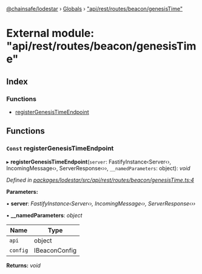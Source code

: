 [@chainsafe/lodestar](../README.md) › [Globals](../globals.md) › ["api/rest/routes/beacon/genesisTime"](_api_rest_routes_beacon_genesistime_.md)

# External module: "api/rest/routes/beacon/genesisTime"

## Index

### Functions

* [registerGenesisTimeEndpoint](_api_rest_routes_beacon_genesistime_.md#const-registergenesistimeendpoint)

## Functions

### `Const` registerGenesisTimeEndpoint

▸ **registerGenesisTimeEndpoint**(`server`: FastifyInstance‹Server‹›, IncomingMessage‹›, ServerResponse‹››, `__namedParameters`: object): *void*

*Defined in [packages/lodestar/src/api/rest/routes/beacon/genesisTime.ts:4](https://github.com/ChainSafe/lodestar/blob/ad14d42a9/packages/lodestar/src/api/rest/routes/beacon/genesisTime.ts#L4)*

**Parameters:**

▪ **server**: *FastifyInstance‹Server‹›, IncomingMessage‹›, ServerResponse‹››*

▪ **__namedParameters**: *object*

Name | Type |
------ | ------ |
`api` | object |
`config` | IBeaconConfig |

**Returns:** *void*
